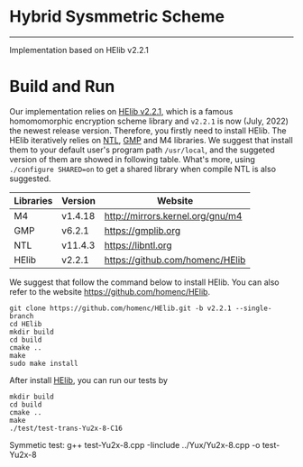 Hybrid Sysmmetric Scheme
=====

***

Implementation based on HElib v2.2.1

# Build and Run
Our implementation relies on [HElib v2.2.1](https://github.com/homenc/HElib/tree/v2.2.1), which is a famous homomomorphic encryption scheme library and `v2.2.1` is now (July, 2022) the newest release version. Therefore, you firstly need to install HElib. The HElib iteratively relies on [NTL](https://libntl.org/), [GMP](https://gmplib.org) and M4 libraries. We suggest that install them to your default user's program path `/usr/local`, and the suggeted version of them are showed in following table. What's more, using `./configure SHARED=on` to get a shared library when compile NTL is also suggested.

| Libraries | Version | Website |
| ---- | ---- | ---- |
| M4  | v1.4.18 | http://mirrors.kernel.org/gnu/m4 |
| GMP | v6.2.1  | https://gmplib.org |
| NTL | v11.4.3 | https://libntl.org
| HElib | v2.2.1 | https://github.com/homenc/HElib

We suggest that follow the command below to install HElib. You can also refer to the website https://github.com/homenc/HElib.

```
git clone https://github.com/homenc/HElib.git -b v2.2.1 --single-branch 
cd HElib
mkdir build
cd build
cmake ..
make
sudo make install
```

After install [HElib](https://github.com/homenc/HElib), you can run our tests by

```
mkdir build
cd build
cmake ..
make
./test/test-trans-Yu2x-8-C16

```
Symmetic test:
g++ test-Yu2x-8.cpp -Iinclude ../Yux/Yu2x-8.cpp -o test-Yu2x-8 